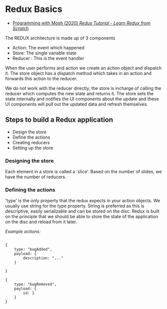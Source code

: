# Redux Basics

- [Programming with Mosh (2020) _Redux Tutorial - Learn Redux from Scratch_](https://www.youtube.com/watch?v=poQXNp9ItL4&ab_channel=ProgrammingwithMosh)

The REDUX architecture is made up of 3 components
- Action: The event which happened
- Store: The single variable state 
- Reducer : This is the event handler

When the user performs and action we create an action object and dispatch it. The store object has a dispatch method which takes in an action and forwards this action to the reducer.

We do not work with the reducer directly, the store is incharge of calling the reducer which computes the new state and returns it. The store sets the state internally and notifies the UI components about the update and these UI components will pull out the updated data and refresh themselves.

## Steps to build a Redux application

- Design the store
- Define the actions
- Creating reducers
- Setting up the store

### Designing the store

Each element in a store is called a 'slice'. Based on the number of slides, we have the number of reducers.

### Defining the actions

'type' is the only property that the redux expects in your action objects. We usually use string for the type property. String is preferred as this is descriptive, easily serializable and can be stored on the disc. Redux is built on the principle that we should be able to store the state of the application on the disc and reload from it later.
 
_Example actions:_

```

{ 
    type: "bugAdded",
    payload: {
        description: "..."
    }
    
}

{
    type: "bugRemoved",
    payload: {
        id: 1
    }
}

```

